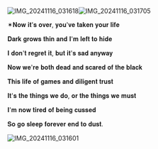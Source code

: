 ![IMG_20241116_031618](https://github.com/user-attachments/assets/09f372d1-9411-4fd2-8613-852815d8fcf6)![IMG_20241116_031705](https://github.com/user-attachments/assets/c71b0a6f-ff45-4456-9d92-c44619d7f007)


 ✶𝐍𝐨𝐰 𝐢𝐭'𝐬 𝐨𝐯𝐞𝐫, 𝐲𝐨𝐮'𝐯𝐞 𝐭𝐚𝐤𝐞𝐧 𝐲𝐨𝐮𝐫 𝐥𝐢𝐟𝐞

   𝐃𝐚𝐫𝐤 𝐠𝐫𝐨𝐰𝐬 𝐭𝐡𝐢𝐧 𝐚𝐧𝐝 𝐈'𝐦 𝐥𝐞𝐟𝐭 𝐭𝐨 𝐡𝐢𝐝𝐞

  𝐈 𝐝𝐨𝐧'𝐭 𝐫𝐞𝐠𝐫𝐞𝐭 𝐢𝐭, 𝐛𝐮𝐭 𝐢𝐭'𝐬 𝐬𝐚𝐝 𝐚𝐧𝐲𝐰𝐚𝐲

  𝐍𝐨𝐰 𝐰𝐞'𝐫𝐞 𝐛𝐨𝐭𝐡 𝐝𝐞𝐚𝐝 𝐚𝐧𝐝 𝐬𝐜𝐚𝐫𝐞𝐝 𝐨𝐟 𝐭𝐡𝐞 𝐛𝐥𝐚𝐜𝐤

  𝐓𝐡𝐢𝐬 𝐥𝐢𝐟𝐞 𝐨𝐟 𝐠𝐚𝐦𝐞𝐬 𝐚𝐧𝐝 𝐝𝐢𝐥𝐢𝐠𝐞𝐧𝐭 𝐭𝐫𝐮𝐬𝐭

   𝐈𝐭'𝐬 𝐭𝐡𝐞 𝐭𝐡𝐢𝐧𝐠𝐬 𝐰𝐞 𝐝𝐨, 𝐨𝐫 𝐭𝐡𝐞 𝐭𝐡𝐢𝐧𝐠𝐬 𝐰𝐞 𝐦𝐮𝐬𝐭

   𝐈'𝐦 𝐧𝐨𝐰 𝐭𝐢𝐫𝐞𝐝 𝐨𝐟 𝐛𝐞𝐢𝐧𝐠 𝐜𝐮𝐬𝐬𝐞𝐝

   𝐒𝐨 𝐠𝐨 𝐬𝐥𝐞𝐞𝐩 𝐟𝐨𝐫𝐞𝐯𝐞𝐫 𝐞𝐧𝐝 𝐭𝐨 𝐝𝐮𝐬𝐭.

![IMG_20241116_031601](https://github.com/user-attachments/assets/57f0562f-aed1-4751-9627-103e4f30d54d)

